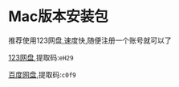 # Mac版本安装包

推荐使用123网盘,速度快,随便注册一个账号就可以了

[123网盘](https://www.123pan.com/s/4HQ9Td-Pr7Wd.html),提取码:`eH29`

[百度网盘](https://pan.baidu.com/s/1QCj-WxHNcsnPMw7Xz_Hzwg?pwd=c0f9),提取码:`c0f9`